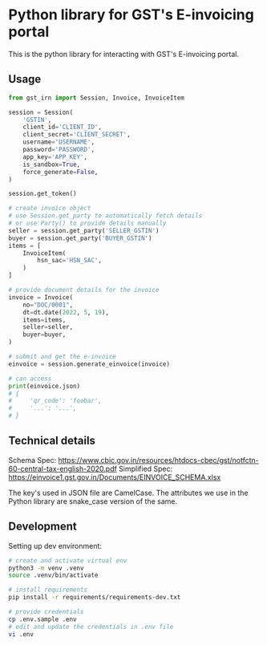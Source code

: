 # Python library for GST's E-invoicing portal

This is the python library for interacting with GST's E-invoicing portal.

## Usage

```python
from gst_irn import Session, Invoice, InvoiceItem

session = Session(
    'GSTIN',
    client_id='CLIENT_ID',
    client_secret='CLIENT_SECRET',
    username='USERNAME',
    password='PASSWORD',
    app_key='APP_KEY',
    is_sandbox=True,
    force_generate=False,
)

session.get_token()

# create invoice object
# use Session.get_party to automatically fetch details
# or use Party() to provide details manually
seller = session.get_party('SELLER_GSTIN')
buyer = session.get_party('BUYER_GSTIN')
items = [
    InvoiceItem(
        hsn_sac='HSN_SAC',
    )
]

# provide document details for the invoice
invoice = Invoice(
    no="DOC/0001",
    dt=dt.date(2022, 5, 19),
    items=items,
    seller=seller,
    buyer=buyer,
)

# submit and get the e-invoice
einvoice = session.generate_einvoice(invoice)

# can access 
print(einvoice.json)
# {
#     'qr_code': 'foobar',
#     '...': '...',
# }
```

## Technical details

Schema Spec: https://www.cbic.gov.in/resources/htdocs-cbec/gst/notfctn-60-central-tax-english-2020.pdf
Simplified Spec: https://einvoice1.gst.gov.in/Documents/EINVOICE_SCHEMA.xlsx

The key's used in JSON file are CamelCase.  The attributes we use in the Python library are snake_case version of the same.


## Development

Setting up dev environment:

```bash
# create and activate virtual env
python3 -m venv .venv
source .venv/bin/activate

# install requirements
pip install -r requirements/requirements-dev.txt

# provide credentials
cp .env.sample .env
# edit and update the credentials in .env file
vi .env
```
